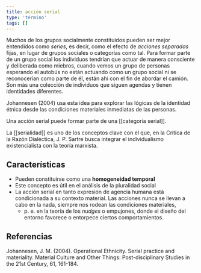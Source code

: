 ```yaml
---
title: acción serial
type: 'término'
tags: []
---
```


Muchos de los grupos socialmente constituidos pueden ser mejor entendidos como *series*, es decir, como el efecto de *acciones separadas* fijas, en lugar de grupos sociales o categorías como tal. Para formar parte de un grupo social los individuos tendrían que actuar de manera consciente y deliberada como miebros, cuando vemos un grupo de personas esperando el autobús no están actuando como un grupo social ni se reconocerían como parte de él, están ahí con el fin de abordar el camión. Son más una colección de individuos que siguen agendas y tienen identidades diferentes.

Johannesen (2004) usa esta idea para explorar las lógicas de la identidad étnica desde las condiciones materiales inmediatas de las personas.

Una acción serial puede formar parte de una [[categoría serial]].

La [[serialidad]] es uno de los conceptos clave con el que, en la Crítica de la Razón Dialéctica, J. P. Sartre busca integrar el individualismo existencialista con la teoría marxista.

## Características

- Pueden constituirse como una **homogeneidad temporal**
- Este concepto es útil en el análisis de la pluralidad social
- La acción serial en tanto expresión de agencia humana está condicionada a su contexto material. Las acciones nunca se llevan a cabo en la nada, siempre nos rodean las condiciones materiales, 
	- p. e. en la teoría de los *nudges* o empujones, donde el diseño del entorno favorece o entorpece ciertos comportamientos.

## Referencias

Johannesen, J. M. (2004). Operational Ethnicity. Serial practice and materiality. Material Culture and Other Things: Post-disciplinary Studies in the 21st Century, 61, 161-184.
